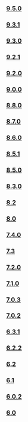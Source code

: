 
### [9.5.0](https://github.com/PAXSTORE/paxstore-openapi-java-sdk/tree/v9.5.0)

### [9.3.1](https://github.com/PAXSTORE/paxstore-openapi-java-sdk/tree/v9.3.1)

### [9.3.0](https://github.com/PAXSTORE/paxstore-openapi-java-sdk/tree/v9.3.0)

### [9.2.1](https://github.com/PAXSTORE/paxstore-openapi-java-sdk/tree/v9.2.1)

### [9.2.0](https://github.com/PAXSTORE/paxstore-openapi-java-sdk/tree/v9.2.0)

### [9.0.0](https://github.com/PAXSTORE/paxstore-openapi-java-sdk/tree/v9.0.0)

### [8.8.0](https://github.com/PAXSTORE/paxstore-openapi-java-sdk/tree/v8.8.0)

### [8.7.0](https://github.com/PAXSTORE/paxstore-openapi-java-sdk/tree/v8.7.0)  

### [8.6.0](https://github.com/PAXSTORE/paxstore-openapi-java-sdk/tree/v8.6.0) 

### [8.5.1](https://github.com/PAXSTORE/paxstore-openapi-java-sdk/tree/v8.5.1)  

### [8.5.0](https://github.com/PAXSTORE/paxstore-openapi-java-sdk/tree/v8.5.0)  

### [8.3.0](https://github.com/PAXSTORE/paxstore-openapi-java-sdk/tree/v8.3.0)

### [8.2](https://github.com/PAXSTORE/paxstore-openapi-java-sdk/tree/8.2)

### [8.0](https://github.com/PAXSTORE/paxstore-openapi-java-sdk/tree/paxstore-openapi-java-sdk-8.0)

### [7.4.0](https://github.com/PAXSTORE/paxstore-openapi-java-sdk/tree/paxstore-openapi-java-sdk-7.4.0)

### [7.3](https://github.com/PAXSTORE/paxstore-openapi-java-sdk/tree/paxstore-openapi-java-sdk-7.3)

### [7.2.0](https://github.com/PAXSTORE/paxstore-openapi-java-sdk/tree/paxstore-openapi-java-sdk-7.2.0)

### [7.1.0](https://github.com/PAXSTORE/paxstore-openapi-java-sdk/tree/paxstore-openapi-java-sdk-7.1.0)

### [7.0.3](https://github.com/PAXSTORE/paxstore-openapi-java-sdk/tree/paxstore-openapi-java-sdk-7.0.3)

### [7.0.2](https://github.com/PAXSTORE/paxstore-openapi-java-sdk/tree/paxstore-openapi-java-sdk-7.0.2)

### [6.3.1](https://github.com/PAXSTORE/paxstore-openapi-java-sdk/tree/paxstore-openapi-java-sdk-6.3.1)

### [6.2.2](https://github.com/PAXSTORE/paxstore-openapi-java-sdk/tree/paxstore-openapi-java-sdk-6.2.2)

### [6.2](https://github.com/PAXSTORE/paxstore-openapi-java-sdk/tree/paxstore-openapi-java-sdk-6.2)

### [6.1](https://github.com/PAXSTORE/paxstore-openapi-java-sdk/tree/paxstore-openapi-java-sdk-6.1)

### [6.0.2](https://github.com/PAXSTORE/paxstore-openapi-java-sdk/tree/paxstore-openapi-java-sdk-6.0.2)

### [6.0](https://github.com/PAXSTORE/paxstore-openapi-java-sdk/tree/paxstore-openapi-java-sdk-6.0)